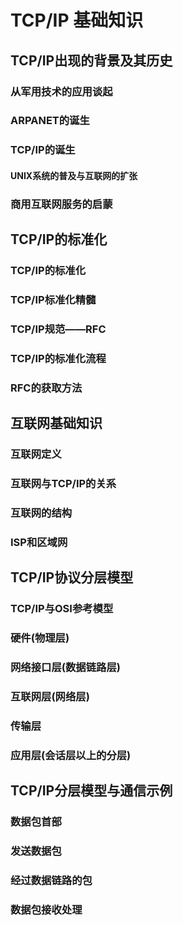 # TCP/IP 基础知识

## TCP/IP出现的背景及其历史

### 从军用技术的应用谈起

### ARPANET的诞生

### TCP/IP的诞生

#### UNIX系统的普及与互联网的扩张

### 商用互联网服务的启蒙

## TCP/IP的标准化

### TCP/IP的标准化

### TCP/IP标准化精髓

### TCP/IP规范——RFC

### TCP/IP的标准化流程

### RFC的获取方法

## 互联网基础知识

### 互联网定义

### 互联网与TCP/IP的关系

### 互联网的结构

### ISP和区域网

## TCP/IP协议分层模型

### TCP/IP与OSI参考模型

### 硬件(物理层)

### 网络接口层(数据链路层)

### 互联网层(网络层)

### 传输层

### 应用层(会话层以上的分层)

## TCP/IP分层模型与通信示例

### 数据包首部

### 发送数据包

### 经过数据链路的包

### 数据包接收处理

